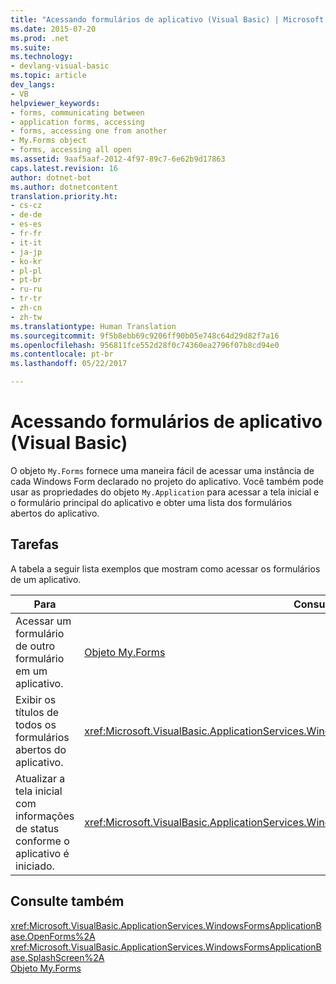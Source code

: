 ```yaml
---
title: "Acessando formulários de aplicativo (Visual Basic) | Microsoft Docs"
ms.date: 2015-07-20
ms.prod: .net
ms.suite: 
ms.technology:
- devlang-visual-basic
ms.topic: article
dev_langs:
- VB
helpviewer_keywords:
- forms, communicating between
- application forms, accessing
- forms, accessing one from another
- My.Forms object
- forms, accessing all open
ms.assetid: 9aaf5aaf-2012-4f97-89c7-6e62b9d17863
caps.latest.revision: 16
author: dotnet-bot
ms.author: dotnetcontent
translation.priority.ht:
- cs-cz
- de-de
- es-es
- fr-fr
- it-it
- ja-jp
- ko-kr
- pl-pl
- pt-br
- ru-ru
- tr-tr
- zh-cn
- zh-tw
ms.translationtype: Human Translation
ms.sourcegitcommit: 9f5b8ebb69c9206ff90b05e748c64d29d82f7a16
ms.openlocfilehash: 956811fce552d28f0c74360ea2796f07b8cd94e0
ms.contentlocale: pt-br
ms.lasthandoff: 05/22/2017

---
```

# <a name="accessing-application-forms-visual-basic"></a>Acessando formulários de aplicativo (Visual Basic)
O objeto `My.Forms` fornece uma maneira fácil de acessar uma instância de cada Windows Form declarado no projeto do aplicativo. Você também pode usar as propriedades do objeto `My.Application` para acessar a tela inicial e o formulário principal do aplicativo e obter uma lista dos formulários abertos do aplicativo.  
  
## <a name="tasks"></a>Tarefas  
 A tabela a seguir lista exemplos que mostram como acessar os formulários de um aplicativo.  
  
|Para|Consulte|  
|---|---|  
|Acessar um formulário de outro formulário em um aplicativo.|[Objeto My.Forms](../../../visual-basic/language-reference/objects/my-forms-object.md)|  
|Exibir os títulos de todos os formulários abertos do aplicativo.|<xref:Microsoft.VisualBasic.ApplicationServices.WindowsFormsApplicationBase.OpenForms%2A>|  
|Atualizar a tela inicial com informações de status conforme o aplicativo é iniciado.|<xref:Microsoft.VisualBasic.ApplicationServices.WindowsFormsApplicationBase.SplashScreen%2A>|  
  
## <a name="see-also"></a>Consulte também  
 <xref:Microsoft.VisualBasic.ApplicationServices.WindowsFormsApplicationBase.OpenForms%2A>   
 <xref:Microsoft.VisualBasic.ApplicationServices.WindowsFormsApplicationBase.SplashScreen%2A>   
 [Objeto My.Forms](../../../visual-basic/language-reference/objects/my-forms-object.md)
